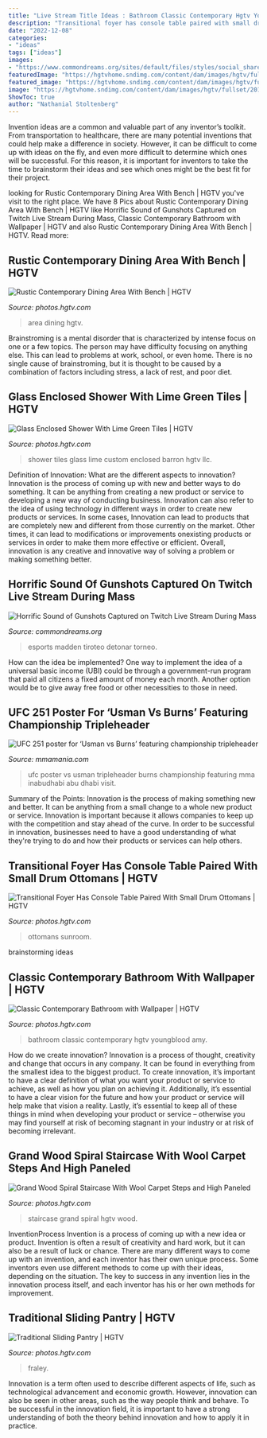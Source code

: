```yaml
---
title: "Live Stream Title Ideas : Bathroom Classic Contemporary Hgtv Youngblood Amy"
description: "Transitional foyer has console table paired with small drum ottomans"
date: "2022-12-08"
categories:
- "ideas"
tags: ["ideas"]
images:
- "https://www.commondreams.org/sites/default/files/styles/social_share_image/public/headline/thumbs/screenshot_2018-08-26_16.09.48.png?h=41bc7c93&amp;itok=h4aBIvmX"
featuredImage: "https://hgtvhome.sndimg.com/content/dam/images/hgtv/fullset/2017/6/20/0/IO_Sarah-Barnard_Pacific-Palisades-Estate_27.jpg.rend.hgtvcom.616.862.suffix/1497984889990.jpeg"
featured_image: "https://hgtvhome.sndimg.com/content/dam/images/hgtv/fullset/2018/2/16/1/sh2018-dining-room-15-entry-console_MG_1677_v.jpg.rend.hgtvcom.616.924.suffix/1518826297464.jpeg"
image: "https://hgtvhome.sndimg.com/content/dam/images/hgtv/fullset/2017/6/20/0/IO_Sarah-Barnard_Pacific-Palisades-Estate_27.jpg.rend.hgtvcom.616.862.suffix/1497984889990.jpeg"
ShowToc: true
author: "Nathanial Stoltenberg"
---
```



Invention ideas are a common and valuable part of any inventor’s toolkit. From transportation to healthcare, there are many potential inventions that could help make a difference in society. However, it can be difficult to come up with ideas on the fly, and even more difficult to determine which ones will be successful. For this reason, it is important for inventors to take the time to brainstorm their ideas and see which ones might be the best fit for their project.

	

		
looking for Rustic Contemporary Dining Area With Bench | HGTV you've visit to the right place. We have 8 Pics about Rustic Contemporary Dining Area With Bench | HGTV like Horrific Sound of Gunshots Captured on Twitch Live Stream During Mass, Classic Contemporary Bathroom with Wallpaper | HGTV and also Rustic Contemporary Dining Area With Bench | HGTV. Read more:
		
    
## Rustic Contemporary Dining Area With Bench | HGTV

<img loading=lazy src="https://hgtvhome.sndimg.com/content/dam/images/hgtv/fullset/2017/9/28/0/IO_Abbe-Fenimore_Mod-Meets-Traditional-Dallas_011.jpg.rend.hgtvcom.616.924.suffix/1506629600735.jpeg" onerror="this.onerror=null;this.src='https://tse4.mm.bing.net/th?id=OIP.pkjqyJ7penf_FNB9_x6U8wHaLH&amp;pid=15.1';" alt="Rustic Contemporary Dining Area With Bench | HGTV">

_Source: photos.hgtv.com_

>area dining hgtv. 

	

Brainstroming is a mental disorder that is characterized by intense focus on one or a few topics. The person may have difficulty focusing on anything else. This can lead to problems at work, school, or even home. There is no single cause of brainstroming, but it is thought to be caused by a combination of factors including stress, a lack of rest, and poor diet.

    
## Glass Enclosed Shower With Lime Green Tiles | HGTV

<img loading=lazy src="https://hgtvhome.sndimg.com/content/dam/images/hgtv/fullset/2016/4/14/0/Barron-Custom-Design_Canyon-Lookout_6.jpg.rend.hgtvcom.966.1449.suffix/1460660958129.jpeg" onerror="this.onerror=null;this.src='https://tse4.mm.bing.net/th?id=OIP.dE5WrfR4Qdj3CAYb2UK56gHaLG&amp;pid=15.1';" alt="Glass Enclosed Shower With Lime Green Tiles | HGTV">

_Source: photos.hgtv.com_

>shower tiles glass lime custom enclosed barron hgtv llc. 

	

Definition of Innovation: What are the different aspects to innovation?
Innovation is the process of coming up with new and better ways to do something. It can be anything from creating a new product or service to developing a new way of conducting business. Innovation can also refer to the idea of using technology in different ways in order to create new products or services. In some cases, Innovation can lead to products that are completely new and different from those currently on the market. Other times, it can lead to modifications or improvements onexisting products or services in order to make them more effective or efficient. Overall, innovation is any creative and innovative way of solving a problem or making something better.

    
## Horrific Sound Of Gunshots Captured On Twitch Live Stream During Mass

<img loading=lazy src="https://www.commondreams.org/sites/default/files/styles/social_share_image/public/headline/thumbs/screenshot_2018-08-26_16.09.48.png?h=41bc7c93&amp;itok=h4aBIvmX" onerror="this.onerror=null;this.src='https://tse4.mm.bing.net/th?id=OIP.wggeFGC2LDlygGqXcT3JkgHaD4&amp;pid=15.1';" alt="Horrific Sound of Gunshots Captured on Twitch Live Stream During Mass">

_Source: commondreams.org_

>esports madden tiroteo detonar torneo. 

	

How can the idea be implemented?
One way to implement the idea of a universal basic income (UBI) could be through a government-run program that paid all citizens a fixed amount of money each month. Another option would be to give away free food or other necessities to those in need.

    
## UFC 251 Poster For ‘Usman Vs Burns’ Featuring Championship Tripleheader

<img loading=lazy src="https://cdn.vox-cdn.com/thumbor/HV2gMLhSJwzepAN2UapS5DhqeI8=/0x0:1944x2808/1200x0/filters:focal(0x0:1944x2808):no_upscale()/cdn.vox-cdn.com/uploads/chorus_asset/file/20043858/Ea4nFeLU4AEyfCB.jpeg" onerror="this.onerror=null;this.src='https://tse4.mm.bing.net/th?id=OIP.h6Kb2GuWPysG53Zn0yh7jAHaKs&amp;pid=15.1';" alt="UFC 251 poster for ‘Usman vs Burns’ featuring championship tripleheader">

_Source: mmamania.com_

>ufc poster vs usman tripleheader burns championship featuring mma inabudhabi abu dhabi visit. 

	

Summary of the Points:
Innovation is the process of making something new and better. It can be anything from a small change to a whole new product or service. Innovation is important because it allows companies to keep up with the competition and stay ahead of the curve. In order to be successful in innovation, businesses need to have a good understanding of what they're trying to do and how their products or services can help others.

    
## Transitional Foyer Has Console Table Paired With Small Drum Ottomans | HGTV

<img loading=lazy src="https://hgtvhome.sndimg.com/content/dam/images/hgtv/fullset/2018/2/16/1/sh2018-dining-room-15-entry-console_MG_1677_v.jpg.rend.hgtvcom.616.924.suffix/1518826297464.jpeg" onerror="this.onerror=null;this.src='https://tse3.mm.bing.net/th?id=OIP.x28akcJrZU4T1MVAXrxJcwHaLH&amp;pid=15.1';" alt="Transitional Foyer Has Console Table Paired With Small Drum Ottomans | HGTV">

_Source: photos.hgtv.com_

>ottomans sunroom. 

	
 brainstorming ideas 
    
## Classic Contemporary Bathroom With Wallpaper | HGTV

<img loading=lazy src="https://hgtvhome.sndimg.com/content/dam/images/hgtv/fullset/2018/8/15/0/CI_Amy-Youngblood_black-and-gold-9.jpg.rend.hgtvcom.616.924.suffix/1534364708390.jpeg" onerror="this.onerror=null;this.src='https://tse1.mm.bing.net/th?id=OIP.O25pGL4D2e2j5PvJKMYybAHaLH&amp;pid=15.1';" alt="Classic Contemporary Bathroom with Wallpaper | HGTV">

_Source: photos.hgtv.com_

>bathroom classic contemporary hgtv youngblood amy. 

	

How do we create innovation?
Innovation is a process of thought, creativity and change that occurs in any company. It can be found in everything from the smallest idea to the biggest product. To create innovation, it’s important to have a clear definition of what you want your product or service to achieve, as well as how you plan on achieving it. Additionally, it’s essential to have a clear vision for the future and how your product or service will help make that vision a reality. Lastly, it’s essential to keep all of these things in mind when developing your product or service – otherwise you may find yourself at risk of becoming stagnant in your industry or at risk of becoming irrelevant.

    
## Grand Wood Spiral Staircase With Wool Carpet Steps And High Paneled

<img loading=lazy src="https://hgtvhome.sndimg.com/content/dam/images/hgtv/fullset/2017/6/20/0/IO_Sarah-Barnard_Pacific-Palisades-Estate_27.jpg.rend.hgtvcom.616.862.suffix/1497984889990.jpeg" onerror="this.onerror=null;this.src='https://tse1.mm.bing.net/th?id=OIP.Hqfw6cYXaLmdgSJsNWuZ8wHaKX&amp;pid=15.1';" alt="Grand Wood Spiral Staircase With Wool Carpet Steps and High Paneled">

_Source: photos.hgtv.com_

>staircase grand spiral hgtv wood. 

	

InventionProcess
Invention is a process of coming up with a new idea or product. Invention is often a result of creativity and hard work, but it can also be a result of luck or chance. There are many different ways to come up with an invention, and each inventor has their own unique process. Some inventors even use different methods to come up with their ideas, depending on the situation. The key to success in any invention lies in the innovation process itself, and each inventor has his or her own methods for improvement.

    
## Traditional Sliding Pantry | HGTV

<img loading=lazy src="https://hgtvhome.sndimg.com/content/dam/images/hgtv/fullset/2015/3/4/0/Fraley-and-Co_West-Linn_Kitchen-Pantry.jpg.rend.hgtvcom.966.1449.suffix/1425482177167.jpeg" onerror="this.onerror=null;this.src='https://tse2.mm.bing.net/th?id=OIP.mqP8ji43JQPLeTRstQQaZAHaLH&amp;pid=15.1';" alt="Traditional Sliding Pantry | HGTV">

_Source: photos.hgtv.com_

>fraley. 

	

Innovation is a term often used to describe different aspects of life, such as technological advancement and economic growth. However, innovation can also be seen in other areas, such as the way people think and behave. To be successful in the innovation field, it is important to have a strong understanding of both the theory behind innovation and how to apply it in practice.

